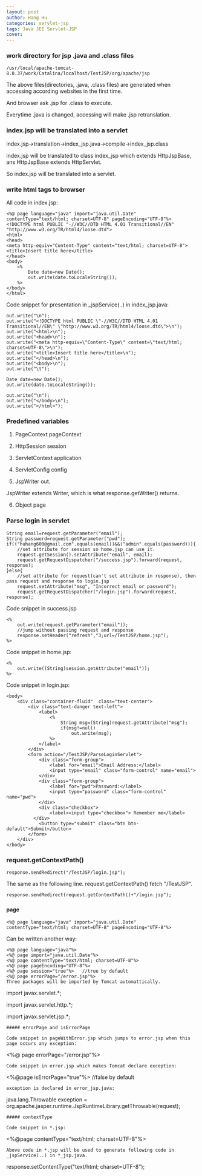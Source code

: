 ```yaml
---
layout: post
author: Hang Hu
categories: servlet-jsp
tags: Java JEE Servlet-JSP 
cover: 
---
```


### work directory for jsp .java and .class files

```
/usr/local/apache-tomcat-8.0.37/work/Catalina/localhost/TestJSP/org/apache/jsp
```

The above files(directories, .java, .class files) are generated when accessing according websites in the first time.  

And browser ask .jsp for .class to execute.  

Everytime .java is changed, accessing will make .jsp retranslation.

### index.jsp will be translated into a servlet

index.jsp->translation->index_jsp.java->compile->index_jsp.class  

index.jsp will be translated to class index_jsp which extends HttpJspBase, ans HttpJspBase extends HttpServlet.  

So index.jsp will be translated into a servlet.  

### write html tags to browser

All code in index.jsp:

```
<%@ page language="java" import="java.util.Date" contentType="text/html; charset=UTF-8" pageEncoding="UTF-8"%>
<!DOCTYPE html PUBLIC "-//W3C//DTD HTML 4.01 Transitional//EN" "http://www.w3.org/TR/html4/loose.dtd">
<html>
<head>
<meta http-equiv="Content-Type" content="text/html; charset=UTF-8">
<title>Insert title here</title>
</head>
<body>
	<%
		Date date=new Date();
		out.write(date.toLocaleString());
	%>
</body>
</html>
```

Code snippet for presentation in _jspService(..) in index_jsp.java:

```
out.write("\n");
out.write("<!DOCTYPE html PUBLIC \"-//W3C//DTD HTML 4.01 Transitional//EN\" \"http://www.w3.org/TR/html4/loose.dtd\">\n");
out.write("<html>\n");
out.write("<head>\n");
out.write("<meta http-equiv=\"Content-Type\" content=\"text/html; charset=UTF-8\">\n");
out.write("<title>Insert title here</title>\n");
out.write("</head>\n");
out.write("<body>\n");
out.write("\t");

Date date=new Date();
out.write(date.toLocaleString());

out.write("\n");
out.write("</body>\n");
out.write("</html>");
```

### Predefined variables

1. PageContext pageContext

2. HttpSession session

3. ServletContext application

4. ServletConfig config

5. JspWriter out.  

JspWriter extends Writer, which is what response.getWriter() returns.

6. Object page

### Parse login in servlet

```
String email=request.getParameter("email");
String password=request.getParameter("pwd");
if(("huhang600@gmail.com".equals(email))&&("admin".equals(password))){
    //set attribute for session so home.jsp can use it.
	request.getSession().setAttribute("email", email);
	request.getRequestDispatcher("/success.jsp").forward(request, response);
}else{
    //set attribute for request(can't set attribute in response), then pass request and response to login.jsp
	request.setAttribute("msg", "Incorrect email or password");
	request.getRequestDispatcher("/login.jsp").forward(request, response);
```

Code snippet in success.jsp

```
<%
	out.write(request.getParameter("email"));
	//jump without passing request and response
	response.setHeader("refresh","3;url=/TestJSP/home.jsp");
%>
```

Code snippet in home.jsp:

```
<%
	out.write((String)session.getAttribute("email"));
%>
```

Code snippet in login.jsp:

```
<body>
	<div class="container-fluid"  class="text-center">
		<div class="text-danger text-left">
			<label>
				<%
					String msg=(String)request.getAttribute("msg");
					if(msg!=null)
						out.write(msg);
				%>
			</label>
		</div>
		<form action="/TestJSP/ParseLoginServlet">
			<div class="form-group">
				<label for="email">Email Address:</label>
				<input type="email" class="form-control" name="email">
			</div>
		    <div class="form-group">
		    	<label for="pwd">Password:</label>
		    	<input type="password" class="form-control" name="pwd">
		    </div>
		    <div class="checkbox">
		    	<label><input type="checkbox"> Remember me</label>
		  </div>
		    <button type="submit" class="btn btn-default">Submit</button>
		</form>
	</div>
</body>
```

### request.getContextPath()

```
response.sendRedirect("/TestJSP/login.jsp");
```

The same as the following line. request.getContextPath() fetch "/TestJSP".  

```
response.sendRedirect(request.getContextPath()+"/login.jsp");
```

###

#### page

```
<%@ page language="java" import="java.util.Date" contentType="text/html; charset=UTF-8" pageEncoding="UTF-8"%>
```

Can be written another way:

```
<%@ page language="java"%>
<%@ page import="java.util.Date"%>
<%@ page contentType="text/html; charset=UTF-8"%>
<%@ page pageEncoding="UTF-8"%>
<%@ page session="true"%>   //true by default
<%@ page errorPage="/error.jsp"%>
Three packages will be imported by Tomcat automattically.
```

import javax.servlet.*;

import javax.servlet.http.*;

import javax.servlet.jsp.*;

```
##### errorPage and isErrorPage

Code snippet in pageWithError.jsp which jumps to error.jsp when this page occurs any exception:
```

<%@ page errorPage="/error.jsp"%>

```
Code snippet in error.jsp which makes Tomcat declare exception:
```

<%@page isErrorPage="true"%>    //false by default

```
exception is declared in error_jsp.java:
```

java.lang.Throwable exception = org.apache.jasper.runtime.JspRuntimeLibrary.getThrowable(request);

```
##### contextType

Code snippet in *.jsp:
```

<%@page contentType="text/html; charset=UTF-8"%>

```
Above code in *.jsp will be used to generate following code in _jspService(..) in *_jsp.java.  
```

response.setContentType("text/html; charset=UTF-8");                                                                                                               

```
